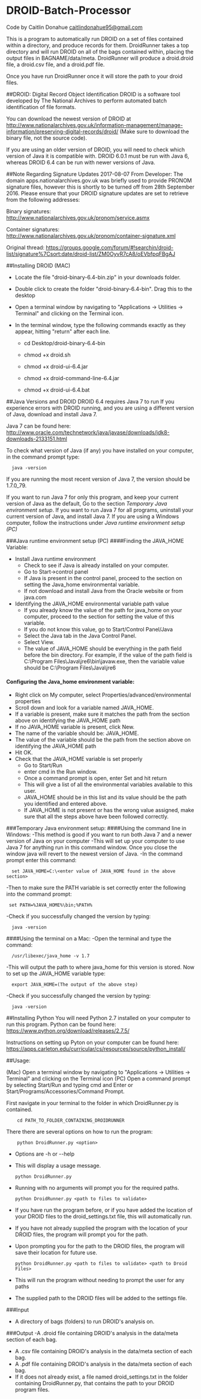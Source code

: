 # DROID-Batch-Processor
Code by Caitlin Donahue caitlindonahue95@gmail.com

This is a program to automatically run DROID on a set of files contained within a directory, and produce records for them.
DroidRunner takes a top directory and will run DROID on all of the bags contained within, placing the output files in BAGNAME/data/meta.
DroidRunner will produce a droid.droid file, a droid.csv file, and a droid.pdf file.

Once you have run DroidRunner once it will store the path to your droid files.

##DROID: Digital Record Object Identification
DROID is a software tool developed by The National Archives to perform automated batch identification of file formats.

You can download the newest version of DROID at http://www.nationalarchives.gov.uk/information-management/manage-information/preserving-digital-records/droid/
(Make sure to download the binary file, not the source code).

If you are using an older version of DROID, you will need to check which version of Java it is compatible with. DROID 6.0.1 must be run with Java 6, whereas DROID 6.4 can be run with newer versions of Java.

##Note Regarding Signature Updates 2017-08-07
From Developer: The domain apps.nationalarchives.gov.uk was briefly used to provide PRONOM signature files, however this is shortly to be turned off from 28th September 2016. Please ensure that your DROID signature updates are set to retrieve from the following addresses:

Binary signatures:
http://www.nationalarchives.gov.uk/pronom/service.asmx

Container signatures:
http://www.nationalarchives.gov.uk/pronom/container-signature.xml

Original thread:
https://groups.google.com/forum/#!searchin/droid-list/signature%7Csort:date/droid-list/ZM0OyvR7cA8/oEVbfpqFBgAJ

##Installing DROID (MAC)

- Locate the file "droid-binary-6.4-bin.zip" in your downloads folder.

- Double click to create the folder "droid-binary-6.4-bin". Drag this to the desktop

- Open a terminal window by navigating to "Applications -> Utilities -> Terminal" and clicking on the Terminal icon.

- In the terminal window, type the following commands exactly as they appear, hitting "return" after each line.

  - cd Desktop/droid-binary-6.4-bin
  
  - chmod +x droid.sh
  
  - chmod +x droid-ui-6.4.jar
  
  - chmod +x droid-command-line-6.4.jar
  
  - chmod +x droid-ui-6.4.bat

##Java Versions and DROID
DROID 6.4 requires Java 7 to run
If you experience errors with DROID running, and you are using a different version of Java, download and install Java 7.

Java 7 can be found here: http://www.oracle.com/technetwork/java/javase/downloads/jdk8-downloads-2133151.html

To check what version of Java (if any) you have installed on your computer, in the command prompt type:

      java -version

If you are running the most recent version of Java 7, the version should be 1.7.0_79.

If you want to run Java 7 for only this program, and keep your current version of Java as the default, Go to the section *Temporary Java environment setup*.
If you want to run Java 7 for all programs, uninstall your current version of Java, and install Java 7. If you are using a Windows computer, follow the instructions under *Java runtime environment setup (PC)*


###Java runtime environment setup (PC)
####Finding the JAVA_HOME Variable:
- Install Java runtime environment
  - Check to see if Java is already installed on your computer. 
  - Go to Start->control panel
  - If Java is present in the control panel, proceed to the section on setting the Java_home environmental variable.  
  - If not download and install Java from the Oracle website or from java.com
- Identifying the JAVA_HOME environmental variable path value
  - If you already know the value of the path for java_home on your computer, proceed to the section for setting the value of this variable. 
  - If you do not know this value, go to Start/Control Panel/Java
  - Select the Java tab in the Java Control Panel.
  - Select View.
  - The value of JAVA_HOME should be everything in the path field before the bin directory.  For example, if the value of the path field is C:\Program Files\Java\jre6\bin\javaw.exe, then the variable value should be C:\Program Files\Java\jre6
#### Configuring the Java_home environment variable:
  - Right click on My computer, select Properties/advanced/environmental properties
  - Scroll down and look for a variable named JAVA_HOME.
  - If a variable is present, make sure it matches the path from the section above on identifying the JAVA_HOME path
  - If no JAVA_HOME variable is present, click New. 
  - The name of the variable should be: JAVA_HOME.
  - The value of the variable should be the path from the section above on identifying the JAVA_HOME path
  - Hit OK.
- Check that the JAVA_HOME variable is set properly 
  - Go to Start/Run 
  - enter cmd in the Run window.
  - Once a command prompt is open, enter Set and hit return
  - This will give a list of all the environmental variables available to this user.
  - JAVA_HOME should be in this list and its value should be the path you identified and entered above. 
  - If JAVA_HOME is not present or has the wrong value assigned, make sure that all the steps above have been followed correctly.  

###Temporary Java environment setup:
####Using the command line in Windows:
-This method is good if you want to run both Java 7 and a newer version of Java on your computer
-This will set up your computer to use Java 7 for anything run in this command window. Once you close the window java will revert to the newest version of Java.
-In the command prompt enter this command:

      set JAVA_HOME=C:\<enter value of JAVA_HOME found in the above section>
  
-Then to make sure the PATH variable is set correctly enter the following into the command prompt:

     set PATH=%JAVA_HOME%\bin;%PATH%
-Check if you successfully changed the version by typing:

      java -version
      
      
####Using the terminal on a Mac:
-Open the terminal and type the command:

      /usr/libexec/java_home -v 1.7
      
-This will output the path to where java_home for this version is stored.
Now to set up the JAVA_HOME variable type:

      export JAVA_HOME=(The output of the above step)
-Check if you successfully changed the version by typing:

      java -version

##Installing Python
You will need Python 2.7 installed on your computer to run this program.
Python can be found here: https://www.python.org/download/releases/2.7.5/

Instructions on setting up Pyton on your computer can be found here: https://apps.carleton.edu/curricular/cs/resources/source/python_install/

##Usage:

(Mac) Open a terminal window by navigating to "Applications -> Utilities -> Terminal" and clicking on the Terminal icon
(PC) Open a command prompt by selecting Start/Run and typing cmd and Enter or Start/Programs/Accessories/Command Prompt.

First navigate in your terminal to the folder in which DroidRunner.py is contained.

        cd PATH_TO_FOLDER_CONTAINING_DROIDRUNNER

There there are several options on how to run the program:

        python DroidRunner.py <option>
        
  - Options are -h or --help 
  - This will display a usage message.


        python DroidRunner.py
     
  - Running with no arguments will prompt you for the required paths.


        python DroidRunner.py <path to files to validate>
        
  - If you have run the program before, or if you have added the location of your DROID files to the droid_settings.txt file, this will automatically run.
  - If you have not already supplied the program with the location of your DROID files, the program will prompt you for the path.
  - Upon prompting you for the path to the DROID files, the program will save their location for future use.


        python DroidRunner.py <path to files to validate> <path to Droid Files>



  - This will run the program without needing to prompt the user for any paths
  - The supplied path to the DROID files will be added to the settings file.

###Input
- A directory of bags (folders) to run DROID's analysis on.

###Output
-A .droid file containing DROID's analysis in the data/meta section of each bag.
- A .csv file containing DROID's analysis in the data/meta section of each bag.
- A .pdf file containing DROID's analysis in the data/meta section of each bag.
- If it does not already exist, a file named droid_settings.txt in the folder containing DroidRunner.py, that contains the path to your DROID program files.
